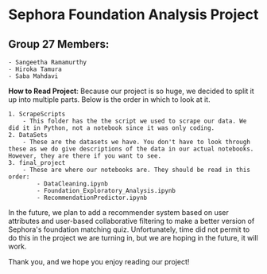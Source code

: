 # Sephora Foundation Analysis Project
## Group 27 Members: 
    - Sangeetha Ramamurthy
    - Hiroka Tamura
    - Saba Mahdavi

**How to Read Project**: Because our project is so huge, we decided to split it up into multiple parts. Below is the order in which to look at it.

    1. ScrapeScripts
        - This folder has the the script we used to scrape our data. We did it in Python, not a notebook since it was only coding.
    2. DataSets
        - These are the datasets we have. You don't have to look through these as we do give descriptions of the data in our actual notebooks. However, they are there if you want to see.
    3. final_project
        - These are where our notebooks are. They should be read in this order: 
            - DataCleaning.ipynb
            - Foundation_Exploratory_Analysis.ipynb
            - RecommendationPredictor.ipynb

In the future, we plan to add a recommender system based on user attributes and user-based collaborative filtering to make a better version of Sephora's foundation matching quiz. Unfortunately, time did not permit to do this in the project we are turning in, but we are hoping in the future, it will work.

Thank you, and we hope you enjoy reading our project!
